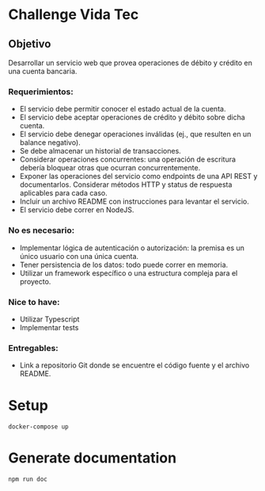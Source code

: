 # Challenge Vida Tec
## Objetivo
Desarrollar un servicio web que provea operaciones de débito y crédito en una cuenta bancaria.
### Requerimientos:
- El servicio debe permitir conocer el estado actual de la cuenta.
- El servicio debe aceptar operaciones de crédito y débito sobre dicha cuenta.
- El servicio debe denegar operaciones inválidas (ej., que resulten en un balance negativo).
- Se debe almacenar un historial de transacciones.
- Considerar operaciones concurrentes: una operación de escritura debería bloquear otras que ocurran concurrentemente.
- Exponer las operaciones del servicio como endpoints de una API REST y documentarlos. Considerar métodos HTTP y status de respuesta aplicables para cada caso.
- Incluir un archivo README con instrucciones para levantar el servicio.
- El servicio debe correr en NodeJS.
### No es necesario:
- Implementar lógica de autenticación o autorización: la premisa es un único usuario con una única cuenta.
- Tener persistencia de los datos: todo puede correr en memoria.
- Utilizar un framework específico o una estructura compleja para el proyecto.
### Nice to have:
- Utilizar Typescript
- Implementar tests
### Entregables:
- Link a repositorio Git donde se encuentre el código fuente y el archivo README.

# Setup
```
docker-compose up
```

# Generate documentation
```
npm run doc
```
